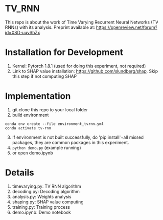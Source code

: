 # TV_RNN

This repo is about the work of Time Varying Recurrent Neural Networks (TV RNNs) with its analysis. Preprint available at: https://openreview.net/forum?id=0SD-uuvShZx

# Installation for Development
1. Kernel: Pytorch 1.8.1 (used for doing this experiment, not required)
2. Link to SHAP value installation: https://github.com/slundberg/shap. Skip this step if not computing SHAP
# Implementation
1. git clone this repo to your local folder
2. build environment
```
conda env create --file environment_tvrnn.yml
conda activate tv-rnn
```
3. If environment is not built successfully, do 'pip install'+all missed packages, they are common packages in this experiment. 
4. ```python demo.py``` (example running) 
5. or open demo.ipynb

# Details
1. timevarying.py: TV RNN algorithm
2. decoding.py: Decoding algorithm
3. analysis.py: Weights analysis
4. shaping.py: SHAP value computing
5. training.py: Training process
6. demo.ipynb: Demo notebook
